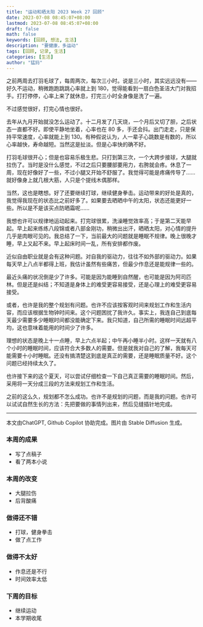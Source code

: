 ```yaml
---
title: "运动和晒太阳 2023 Week 27 回顾"
date: 2023-07-08 08:45:07+08:00
lastmod: 2023-07-08 08:45:07+08:00
draft: false
math: false
keywords: [回顾, 想法, 生活]
description: "要健康，多运动"
tags: [回顾, 记录, 生活]
categories: [生活]
author: "猛犸"
---
```


之前两周去打羽毛球了，每周两次，每次三小时。说是三小时，其实远远没有——好久不运动，稍微跑跑跳跳心率就上到 180，觉得能看到一扇白色圣洁大门对我招手。打打停停，心率上来了就休息，打完三小时全身像是洗了一遍。

不过感觉很好，打完心情也很好。

去年从九月开始就没怎么运动了。十二月发了几天烧，一个月后又切了胆，之后状态一直都不好。即使平静地坐着，心率也在 80 多，手还会抖。出门走走，只是保持平常速度，心率就能上到 130。有种假说认为，人一辈子心跳数是有数的，所以心率越快，寿命越短。当然这是扯淡。但是心率快的确不好。

打羽毛球很开心；但是也容易乐极生悲。只打到第三次，一个大跨步接球，大腿就拉伤了。当时是没什么感觉，不过之后只要腰部要用力，右胯就会疼。休息了一周，现在好像好了一些，不过小腿又开始不舒服了。我觉得可能是疼痛传导了……就好像身上就几根大筋，人只是个提线木偶那样。

当然，这也是瞎想。好了还要继续打球，继续健身拳击。运动带来的好处是真的，我觉得我现在的状态比之前好多了。如果要去晒晒中午的太阳，状态还能更好一些。所以是不是该买点防晒霜呢……

我想也许可以规律地运动起来。打完球很累，洗澡睡觉效率高；于是第二天能早起。早上起来练练八段锦或者八部金刚功，稍微出出汗，晒晒太阳，对心情的提升几乎是肉眼可见的。我总结了一下，当前最大的问题就是睡眠不规律。晚上很晚才睡，早上又起不来。早上起床时间一乱，所有安排都作废。

近似自由职业就是会有这种问题。对自我的驱动力，往往不如外部的驱动力。如果每天早上八点半都得上班，我估计虽然有些痛苦，但最少作息还是能规律一些的。

最近头痛的状况倒是少了许多。可能是因为能睡到自然醒，也可能是因为阿司匹林。但是还是纠结；不知道是身体上的难受更容易接受，还是心理上的难受更容易接受。

或者，也许是我的整个规划有问题。也许不应该按客观时间来规划工作和生活内容，而应该根据生物钟时间来。这个问题困扰了我许久。事实上，我连自己到底每天最少需要多少睡眠时间都没能确定下来。我只知道，自己所需的睡眠时间远超平均，这也意味着能用的时间少了许多。

理想的状态是晚上十一点睡，早上六点半起；中午再小睡半小时。这样一天就有八个小时的睡眠时间，应该符合大多数人的需要。但是就我对自己的了解，我每天可能需要十小时睡眠。还没有搞清楚这到底是真正的需要，还是睡眠质量不好。这个问题已经持续太久了。

也许接下来的这个夏天，可以尝试仔细检查一下自己真正需要的睡眠时间。然后，采用将一天分成三段的方法来规划工作和生活。

之前的这么久，规划都不怎么成功。也许不是规划的问题，而是我的问题。也许可以试试自然生长的方法：先把要做的事情列出来，然后见缝插针地完成。

---

本文由ChatGPT, Github Copilot 协助完成。图片由 Stable Diffusion 生成。

### 本周的成果

- 写了点稿子
- 看了两本小说

### 本周的改变

- 大腿拉伤
- 后背酸痛

### 做得还不错

- 打球，健身拳击
- 做了点工作

### 做得不太好

- 作息还是不行
- 时间效率太低

### 下周的目标

- 继续运动
- 本学期收尾
